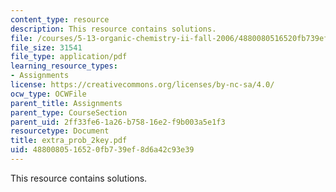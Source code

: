 ```yaml
---
content_type: resource
description: This resource contains solutions.
file: /courses/5-13-organic-chemistry-ii-fall-2006/4880080516520fb739ef8d6a42c93e39_extra_prob_2key.pdf
file_size: 31541
file_type: application/pdf
learning_resource_types:
- Assignments
license: https://creativecommons.org/licenses/by-nc-sa/4.0/
ocw_type: OCWFile
parent_title: Assignments
parent_type: CourseSection
parent_uid: 2ff33fe6-1a26-b758-16e2-f9b003a5e1f3
resourcetype: Document
title: extra_prob_2key.pdf
uid: 48800805-1652-0fb7-39ef-8d6a42c93e39
---
```

This resource contains solutions.